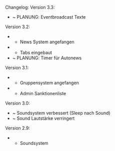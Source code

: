 Changelog:
Version 3.3:
+ ~ PLANUNG: Eventbroadcast Texte

Version 3.2:
+ + News System angefangen
+ + Tabs eingebaut
+ ~ PLANUNG: Timer für Autonews

Version 3.1:
+ + Gruppensystem angefangen
+ + Admin Sanktionenliste 

Version 3.0:
+ ~ Soundsystem verbessert (Sleep nach Sound)
+ ~ Sound Lautstärke verringert

Version 2.9:
+ + Soundsystem